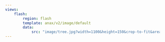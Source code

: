 ```yaml
---
views:
    flash:
        region: flash
        template: anax/v2/image/default
        data:
            src: "image/tree.jpg?width=1100&height=150&crop-to-fit&area=10,0,0,0"
---
```

